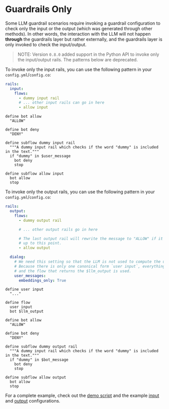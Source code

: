 # Guardrails Only

Some LLM guardrail scenarios require invoking a guardrail configuration to check only the input or the output (which was generated through other methods). In other words, the interaction with the LLM will not happen **through** the guardrails layer but rather externally, and the guardrails layer is only invoked to check the input/output.

> NOTE: Version `0.8.0` added support in the Python API to invoke only the input/output rails. The patterns below are deprecated.

To invoke only the input rails, you can use the following pattern in your `config.yml`/`config.co`:

```yaml
rails:
  input:
    flows:
      - dummy input rail
      # ... other input rails can go in here
      - allow input
```

```colang
define bot allow
  "ALLOW"

define bot deny
  "DENY"

define subflow dummy input rail
  """A dummy input rail which checks if the word "dummy" is included in the text."""
  if "dummy" in $user_message
    bot deny
    stop

define subflow allow input
  bot allow
  stop
```

To invoke only the output rails, you can use the following pattern in your `config.yml`/`config.co`:

```yaml
rails:
  output:
    flows:
      - dummy output rail

      # ... other output rails go in here

      # The last output rail will rewrite the message to "ALLOW" if it was not blocked
      # up to this point.
      - allow output

  dialog:
    # We need this setting so that the LLM is not used to compute the user intent.
    # Because there is only one canonical form `user input`, everything will fit into that
    # and the flow that returns the $llm_output is used.
    user_messages:
      embeddings_only: True
```

```colang
define user input
  "..."

define flow
  user input
  bot $llm_output

define bot allow
  "ALLOW"

define bot deny
  "DENY"

define subflow dummy output rail
  """A dummy input rail which checks if the word "dummy" is included in the text."""
  if "dummy" in $bot_message
    bot deny
    stop

define subflow allow output
  bot allow
  stop
```

For a complete example, check out the [demo script](./demo.py) and the example [input](./input) and [output](./output) configurations.
